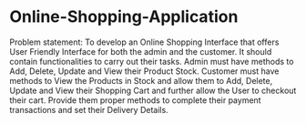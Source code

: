 # Online-Shopping-Application
Problem statement:
To develop an Online Shopping Interface that offers User Friendly Interface for both the admin and the customer. It should contain functionalities to carry out their tasks. Admin must have methods to Add, Delete, Update and View their Product Stock. Customer must have methods to View the Products in Stock and allow them to Add, Delete, Update and View their Shopping Cart and further allow the User to checkout their cart. Provide them proper methods to complete their payment transactions and set their Delivery Details.

